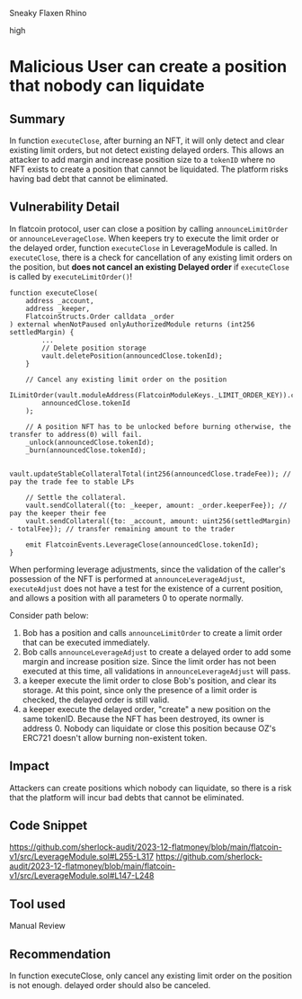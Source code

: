 Sneaky Flaxen Rhino

high

# Malicious User can create a position that nobody can liquidate

## Summary

In function `executeClose`, after burning an NFT, it will only detect and clear existing limit orders, but not detect existing delayed orders. This allows an attacker to add margin and increase position size to a `tokenID` where no NFT exists to create a position that cannot be liquidated. The platform risks having bad debt that cannot be eliminated.

## Vulnerability Detail

In flatcoin protocol, user can close a position by calling `announceLimitOrder` or `announceLeverageClose`. When keepers try to execute the limit order or the delayed order, function `executeClose` in LeverageModule is called. In `executeClose`, there is a check for cancellation of any existing limit orders on the position, but **does not cancel an existing Delayed order** if `executeClose` is called by `executeLimitOrder()`!

    function executeClose(
        address _account,
        address _keeper,
        FlatcoinStructs.Order calldata _order
    ) external whenNotPaused onlyAuthorizedModule returns (int256 settledMargin) {
            ...
            // Delete position storage
            vault.deletePosition(announcedClose.tokenId);
        }

        // Cancel any existing limit order on the position
        ILimitOrder(vault.moduleAddress(FlatcoinModuleKeys._LIMIT_ORDER_KEY)).cancelExistingLimitOrder(
            announcedClose.tokenId
        );

        // A position NFT has to be unlocked before burning otherwise, the transfer to address(0) will fail.
        _unlock(announcedClose.tokenId);
        _burn(announcedClose.tokenId);

        vault.updateStableCollateralTotal(int256(announcedClose.tradeFee)); // pay the trade fee to stable LPs

        // Settle the collateral.
        vault.sendCollateral({to: _keeper, amount: _order.keeperFee}); // pay the keeper their fee
        vault.sendCollateral({to: _account, amount: uint256(settledMargin) - totalFee}); // transfer remaining amount to the trader

        emit FlatcoinEvents.LeverageClose(announcedClose.tokenId);
    }

When performing leverage adjustments, since the validation of the caller's possession of the NFT is performed at `announceLeverageAdjust`, `executeAdjust` does not have a test for the existence of a current position, and allows a position with all parameters 0 to operate normally.

Consider path below:

1. Bob has a position and calls `announceLimitOrder` to create a limit order that can be executed immediately.
2. Bob calls `announceLeverageAdjust` to create a delayed order to add some margin and increase position size. Since the limit order has not been executed at this time, all validations in `announceLeverageAdjust` will pass.
3. a keeper execute the limit order to close Bob's position, and clear its storage. At this point, since only the presence of a limit order is checked, the delayed order is still valid.
4. a keeper execute the delayed order, "create" a new position on the same tokenID. Because the NFT has been destroyed, its owner is address 0. Nobody can liquidate or close this position because OZ's ERC721 doesn't allow burning non-existent token.

## Impact

Attackers can create positions which nobody can liquidate, so there is a risk that the platform will incur bad debts that cannot be eliminated.

## Code Snippet

https://github.com/sherlock-audit/2023-12-flatmoney/blob/main/flatcoin-v1/src/LeverageModule.sol#L255-L317
https://github.com/sherlock-audit/2023-12-flatmoney/blob/main/flatcoin-v1/src/LeverageModule.sol#L147-L248

## Tool used

Manual Review

## Recommendation

In function executeClose, only cancel any existing limit order on the position is not enough. delayed order should also be canceled.
